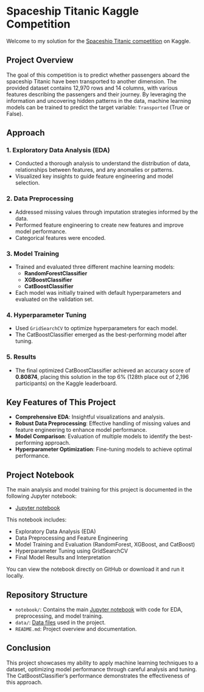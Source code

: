 # Spaceship Titanic Kaggle Competition

Welcome to my solution for the [Spaceship Titanic competition](https://www.kaggle.com/competitions/spaceship-titanic) on Kaggle.

## Project Overview

The goal of this competition is to predict whether passengers aboard the spaceship Titanic have been transported to another dimension. The provided dataset contains 12,970 rows and 14 columns, with various features describing the passengers and their journey. By leveraging the information and uncovering hidden patterns in the data, machine learning models can be trained to predict the target variable: `Transported` (True or False).

## Approach

### 1. Exploratory Data Analysis (EDA)
- Conducted a thorough analysis to understand the distribution of data, relationships between features, and any anomalies or patterns.
- Visualized key insights to guide feature engineering and model selection.

### 2. Data Preprocessing
- Addressed missing values through imputation strategies informed by the data.
- Performed feature engineering to create new features and improve model performance.
- Categorical features were encoded.

### 3. Model Training
- Trained and evaluated three different machine learning models:
  - **RandomForestClassifier**
  - **XGBoostClassifier**
  - **CatBoostClassifier**
- Each model was initially trained with default hyperparameters and evaluated on the validation set.

### 4. Hyperparameter Tuning
- Used `GridSearchCV` to optimize hyperparameters for each model.
- The CatBoostClassifier emerged as the best-performing model after tuning.

### 5. Results
- The final optimized CatBoostClassifier achieved an accuracy score of **0.80874**, placing this solution in the top 6% (128th place out of 2,196 participants) on the Kaggle leaderboard.

## Key Features of This Project
- **Comprehensive EDA**: Insightful visualizations and analysis.
- **Robust Data Preprocessing**: Effective handling of missing values and feature engineering to enhance model performance.
- **Model Comparison**: Evaluation of multiple models to identify the best-performing approach.
- **Hyperparameter Optimization**: Fine-tuning models to achieve optimal performance.

## Project Notebook
The main analysis and model training for this project is documented in the following Jupyter notebook:

- [Jupyter notebook](notebooks/Space_Kaggle2.ipynb)

This notebook includes:
- Exploratory Data Analysis (EDA)
- Data Preprocessing and Feature Engineering
- Model Training and Evaluation (RandomForest, XGBoost, and CatBoost)
- Hyperparameter Tuning using GridSearchCV
- Final Model Results and Interpretation

You can view the notebook directly on GitHub or download it and run it locally.

## Repository Structure
- `notebook/`: Contains the main [Jupyter notebook](notebooks/Space_Kaggle2.ipynb) with code for EDA, preprocessing, and model training. 
- `data/`: [Data files](data) used in the project.
- `README.md`: Project overview and documentation.

## Conclusion
This project showcases my ability to apply machine learning techniques to a dataset, optimizing model performance through careful analysis and tuning. The CatBoostClassifier’s performance demonstrates the effectiveness of this approach.
